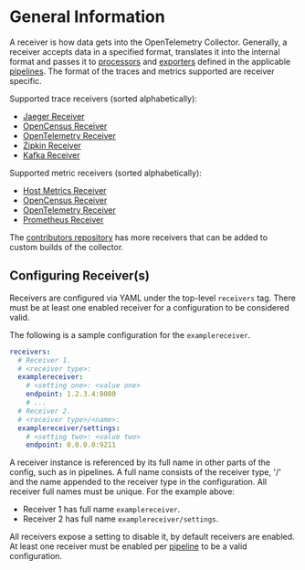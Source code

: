 # General Information
A receiver is how data gets into the OpenTelemetry Collector. Generally, a receiver
accepts data in a specified format, translates it into the internal format and
passes it to [processors](../processor/README.md)
and [exporters](../exporter/README.md)
defined in the applicable [pipelines](../docs/pipelines.md).
The format of the traces and metrics supported are receiver specific.

Supported trace receivers (sorted alphabetically):
- [Jaeger Receiver](jaegerreceiver/README.md)
- [OpenCensus Receiver](opencensusreceiver/README.md)
- [OpenTelemetry Receiver](otlpreceiver/README.md)
- [Zipkin Receiver](zipkinreceiver/README.md)
- [Kafka Receiver](kafkareceiver/README.md)

Supported metric receivers (sorted alphabetically):
- [Host Metrics Receiver](hostmetricsreceiver/README.md)
- [OpenCensus Receiver](opencensusreceiver/README.md)
- [OpenTelemetry Receiver](otlpreceiver/README.md)
- [Prometheus Receiver](prometheusreceiver/README.md)

The [contributors repository](https://github.com/open-telemetry/opentelemetry-collector-contrib)
 has more receivers that can be added to custom builds of the collector.

## Configuring Receiver(s)
Receivers are configured via YAML under the top-level `receivers` tag. There
must be at least one enabled receiver for a configuration to be considered
valid.

The following is a sample configuration for the `examplereceiver`.
```yaml
receivers:
  # Receiver 1.
  # <receiver type>:
  examplereceiver:
    # <setting one>: <value one>
    endpoint: 1.2.3.4:8080
    # ...
  # Receiver 2.
  # <receiver type>/<name>:
  examplereceiver/settings:
    # <setting two>: <value two>
    endpoint: 0.0.0.0:9211
```

A receiver instance is referenced by its full name in other parts of the config,
such as in pipelines. A full name consists of the receiver type, '/' and the
name appended to the receiver type in the configuration. All receiver full names
must be unique. For the example above:
- Receiver 1 has full name `examplereceiver`.
- Receiver 2 has full name `examplereceiver/settings`.

All receivers expose a setting to disable it, by default receivers are enabled.
At least one receiver must be enabled per [pipeline](../docs/pipelines.md) to be a
valid configuration.
